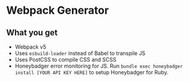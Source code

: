 # Webpack Generator

## What you get

* Webpack v5
* Uses `esbuild-loader` instead of Babel to transpile JS
* Uses PostCSS to compile CSS and SCSS
* Honeybadger error monitoring for JS. Run `bundle exec honeybadger install [YOUR API KEY HERE]` to setup Honeybadger for Ruby.
